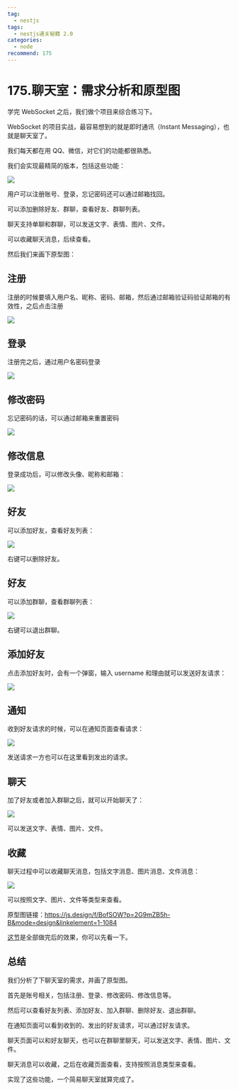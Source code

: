 ```yaml
---
tag:
  - nestjs
tags:
  - nestjs通关秘籍 2.0
categories:
  - node
recommend: 175
---
```


# 175.聊天室：需求分析和原型图

学完 WebSocket 之后，我们做个项目来综合练习下。

WebSocket 的项目实战，最容易想到的就是即时通讯（Instant Messaging），也就是聊天室了。

我们每天都在用 QQ、微信，对它们的功能都很熟悉。

我们会实现最精简的版本，包括这些功能：

![](https://p1-juejin.byteimg.com/tos-cn-i-k3u1fbpfcp/f78413f01d2c43cf82ca2db9daf8ebd9~tplv-k3u1fbpfcp-jj-mark:0:0:0:0:q75.image#?w=944&h=1100&s=126010&e=png&b=ffffff)

用户可以注册账号、登录，忘记密码还可以通过邮箱找回。

可以添加删除好友、群聊，查看好友、群聊列表。

聊天支持单聊和群聊，可以发送文字、表情、图片、文件。

可以收藏聊天消息，后续查看。

然后我们来画下原型图：

## 注册

注册的时候要填入用户名、昵称、密码、邮箱，然后通过邮箱验证码验证邮箱的有效性，之后点击注册

![](https://p9-juejin.byteimg.com/tos-cn-i-k3u1fbpfcp/92544eb78f6d416faeca213b2a74b637~tplv-k3u1fbpfcp-jj-mark:0:0:0:0:q75.image#?w=1656&h=1184&s=70208&e=png&b=ffffff)

## 登录

注册完之后，通过用户名密码登录

![](https://p1-juejin.byteimg.com/tos-cn-i-k3u1fbpfcp/9bad2a2f6ff742cb9f96eabd32062fe4~tplv-k3u1fbpfcp-jj-mark:0:0:0:0:q75.image#?w=1592&h=1002&s=52642&e=png&b=ffffff)

## 修改密码

忘记密码的话，可以通过邮箱来重置密码

![](/nestjsCheats/image-5551.jpg)

## 修改信息

登录成功后，可以修改头像、昵称和邮箱：

![](https://p9-juejin.byteimg.com/tos-cn-i-k3u1fbpfcp/26ce08e936b34f138187ce4a2c520ced~tplv-k3u1fbpfcp-jj-mark:0:0:0:0:q75.image#?w=1208&h=844&s=41235&e=png&b=ffffff)

## 好友

可以添加好友，查看好友列表：

![](/nestjsCheats/image-5553.jpg)

右键可以删除好友。

## 好友

可以添加群聊，查看群聊列表：

![](/nestjsCheats/image-5554.jpg)

右键可以退出群聊。

## 添加好友

点击添加好友时，会有一个弹窗，输入 username 和理由就可以发送好友请求：

![](/nestjsCheats/image-5555.jpg)

## 通知

收到好友请求的时候，可以在通知页面查看请求：

![](https://p9-juejin.byteimg.com/tos-cn-i-k3u1fbpfcp/c1e1fbc0f1554006b8b7b30368ec59f1~tplv-k3u1fbpfcp-jj-mark:0:0:0:0:q75.image#?w=1358&h=922&s=82277&e=png&b=ffffff)

发送请求一方也可以在这里看到发出的请求。

## 聊天

加了好友或者加入群聊之后，就可以开始聊天了：

![](https://p3-juejin.byteimg.com/tos-cn-i-k3u1fbpfcp/5c28534fcdb24af183076bc3d0be4e2d~tplv-k3u1fbpfcp-jj-mark:0:0:0:0:q75.image#?w=1406&h=986&s=65437&e=png&b=fefefe)

可以发送文字、表情、图片、文件。

## 收藏

聊天过程中可以收藏聊天消息，包括文字消息、图片消息、文件消息：

![](https://p1-juejin.byteimg.com/tos-cn-i-k3u1fbpfcp/574dcb4751974f3f8f38a9c90236f1e7~tplv-k3u1fbpfcp-jj-mark:0:0:0:0:q75.image#?w=1440&h=972&s=62875&e=png&b=ffffff)

可以按照文字、图片、文件等类型来查看。

原型图链接：https://js.design/f/BofSOW?p=2G9mZB5h-B&mode=design&linkelement=1-1084

[这节](https://juejin.cn/book/7226988578700525605/section/7399296350627561506)是全部做完后的效果，你可以先看一下。

## 总结

我们分析了下聊天室的需求，并画了原型图。

首先是账号相关，包括注册、登录、修改密码、修改信息等。

然后可以查看好友列表、添加好友、加入群聊、删除好友、退出群聊。

在通知页面可以看到收到的、发出的好友请求，可以通过好友请求。

聊天页面可以和好友聊天，也可以在群聊里聊天，可以发送文字、表情、图片、文件。

聊天消息可以收藏，之后在收藏页面查看，支持按照消息类型来查看。

实现了这些功能，一个简易聊天室就算完成了。
